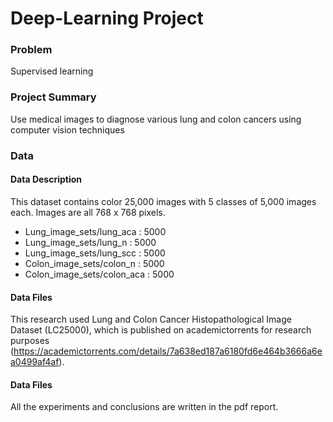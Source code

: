 # Deep-Learning Project


### Problem
Supervised learning

### Project Summary
Use medical images to diagnose various lung and colon cancers using computer vision techniques

### Data
#### Data Description
This dataset contains color 25,000 images with 5 classes of 5,000 images each. Images are all 768 x 768 pixels. 
* Lung_image_sets/lung_aca :     5000
* Lung_image_sets/lung_n :     5000
* Lung_image_sets/lung_scc :     5000
* Colon_image_sets/colon_n :     5000
* Colon_image_sets/colon_aca :     5000

#### Data Files
This research used Lung and Colon Cancer Histopathological Image Dataset (LC25000), which is published on academictorrents for research purposes (https://academictorrents.com/details/7a638ed187a6180fd6e464b3666a6ea0499af4af).


#### Data Files
All the experiments and conclusions are written in the pdf report. 
